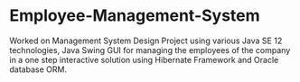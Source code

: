 # Employee-Management-System
Worked on Management System Design Project using various Java SE 12 technologies, Java Swing GUI for managing the employees of the company in a one step interactive solution using Hibernate Framework and Oracle database ORM. 

